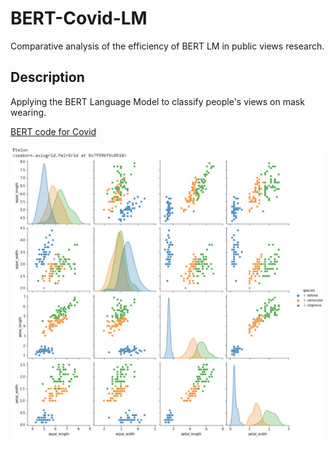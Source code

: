 # BERT-Covid-LM
Comparative analysis of the efficiency of BERT LM in public views research.

## Description
Applying the BERT Language Model to сlassify people's views on mask wearing.

[BERT code for Covid](https://github.com/v-mk-s/BERT-Covid-LM/blob/master/models/o1_BERT_test1.ipynb)

![photo1](https://github.com/v-mk-s/ISODATA/blob/master/graphic1.jpg)
